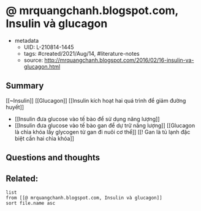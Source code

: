 # @ mrquangchanh.blogspot.com, Insulin và glucagon


- metadata
	- UID: L-210814-1445
	- tags: #created/2021/Aug/14, #literature-notes 
	- source: http://mrquangchanh.blogspot.com/2016/02/16-insulin-va-glucagon.html

## Summary
[[~Insulin]]
[[Glucagon]]
[[Insulin kích hoạt hai quá trình để giảm đường huyết]]
- [[Insulin đưa glucose vào tế bào để sử dụng năng lượng]]
- [[Insulin đưa glucose vào tế bào gan để dự trữ năng lượng]]
[[Glucagon là chìa khóa lấy glycogen từ gan đi nuôi cơ thể]]
[[! Gan là tủ lạnh đặc biệt cần hai chìa khóa]]

## Questions and thoughts


## Related:
```dataview
list
from [[@ mrquangchanh.blogspot.com, Insulin và glucagon]]
sort file.name asc
```
